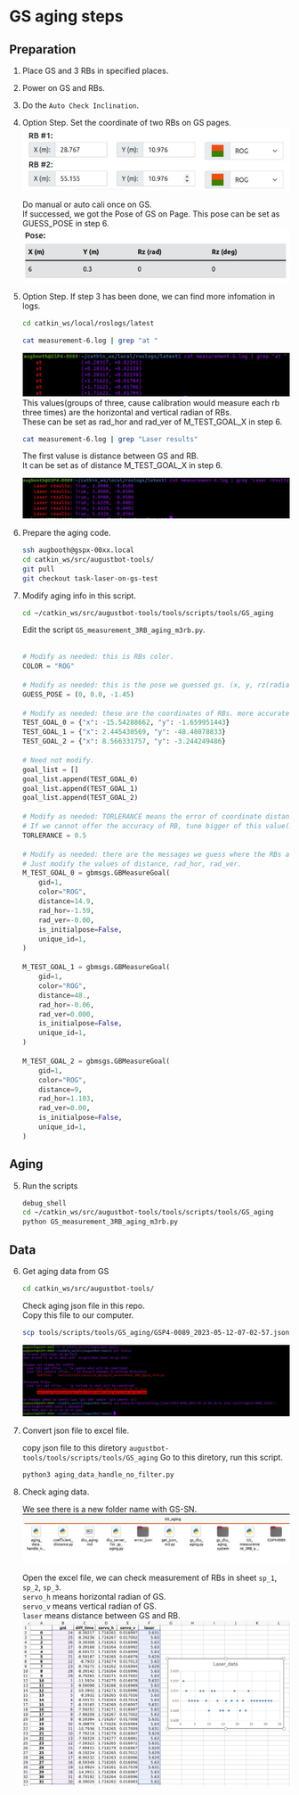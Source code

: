 # GS aging steps

## Preparation

1. Place GS and 3 RBs in specified places.

2. Power on GS and RBs.

3. Do the `Auto Check Inclination`.

4. Option Step. Set the coordinate of two RBs on GS pages.  
    ![coordinate_rbs](./img/rbs_coordinate.jpg)

    Do manual or auto cali once on GS.  
    If successed, we got the Pose of GS on Page. This pose can be set as GUESS_POSE in step 6.  
    ![GSpose](./img/gs_pose.jpg)

5. Option Step. If step 3 has been done, we can find more infomation in logs.

    ```bash
    cd catkin_ws/local/roslogs/latest
    ```

    ```bash
    cat measurement-6.log | grep "at "
    ```

    ![radian_horizontal_vertical](./img/rad_hor_ver.jpg)  
    This values(groups of three, cause calibration would measure each rb three times) are the horizontal and vertical radian of RBs.  
    These can be set as rad_hor and rad_ver of M_TEST_GOAL_X in step 6.

    ```bash
    cat measurement-6.log | grep "Laser results"
    ```

    The first valuse is distance between GS and RB.  
    It can be set as of distance M_TEST_GOAL_X in step 6.  

    ![laser_data](./img/laser.jpg)

6. Prepare the aging code.

    ```bash
    ssh augbooth@gspx-00xx.local
    cd catkin_ws/src/augustbot-tools/
    git pull
    git checkout task-laser-on-gs-test
    ```

4. Modify aging info in this script.

    ```bash
    cd ~/catkin_ws/src/augustbot-tools/tools/scripts/tools/GS_aging
    ```

    Edit the script `GS_measurement_3RB_aging_m3rb.py`.  

    ```python

    # Modify as needed: this is RBs color.
    COLOR = "ROG"

    # Modify as needed: this is the pose we guessed gs. (x, y, rz(radian))
    GUESS_POSE = (0, 0.0, -1.45)

    # Modify as needed: these are the coordinates of RBs. more accurate is better.
    TEST_GOAL_0 = {"x": -15.54288662, "y": -1.659951443} 
    TEST_GOAL_1 = {"x": 2.445430569, "y": -48.48078833} 
    TEST_GOAL_2 = {"x": 8.566331757, "y": -3.244249486} 

    # Need not modify.
    goal_list = []
    goal_list.append(TEST_GOAL_0)
    goal_list.append(TEST_GOAL_1)
    goal_list.append(TEST_GOAL_2)

    # Modify as needed: TORLERANCE means the error of coordinate distance of two RBs and measurement distance of two RBs
    # If we cannot offer the accuracy of RB, tune bigger of this value(m). otherwise the calibration of two RBs would failed.
    TORLERANCE = 0.5

    # Modify as needed: there are the messages we guess where the RBs are.
    # Just modify the values of distance, rad_hor, rad_ver.
    M_TEST_GOAL_0 = gbmsgs.GBMeasureGoal(
        gid=1,
        color="ROG",
        distance=14.9,
        rad_hor=-1.59,
        rad_ver=-0.00,
        is_initialpose=False,
        unique_id=1,
    )

    M_TEST_GOAL_1 = gbmsgs.GBMeasureGoal(
        gid=1,
        color="ROG",
        distance=48.,
        rad_hor=-0.06,
        rad_ver=0.000,
        is_initialpose=False,
        unique_id=1,
    )

    M_TEST_GOAL_2 = gbmsgs.GBMeasureGoal(
        gid=1,
        color="ROG",
        distance=9,
        rad_hor=1.103,
        rad_ver=0.00,
        is_initialpose=False,
        unique_id=1,
    )
    ```

## Aging

5. Run the scripts

    ```bash
    debug_shell
    cd ~/catkin_ws/src/augustbot-tools/tools/scripts/tools/GS_aging
    python GS_measurement_3RB_aging_m3rb.py
    ```

## Data

6. Get aging data from GS

    ```bash
    cd catkin_ws/src/augustbot-tools/
    ```

    Check aging json file in this repo.  
    Copy this file to our computer.

    ```bash
    scp tools/scripts/tools/GS_aging/GSP4-0089_2023-05-12-07-02-57.json sunjilin@t14-0002.local:~
    ```

    ![scp](./img/scp_json.jpg)

7. Convert json file to excel file.

    copy json file to this diretory `augustbot-tools/tools/scripts/tools/GS_aging`
    Go to this diretory, run this script.

    ```bash
    python3 aging_data_handle_no_filter.py
    ```

8. Check aging data.

    We see there is a new folder name with GS-SN.  
    ![folder](./img/aging_data.jpg)

    Open the excel file, we can check measurement of RBs in sheet `sp_1`, `sp_2`, `sp_3`.  
    `servo_h` means horizontal radian of GS.  
    `servo_v` means vertical radian of GS.  
    `laser` means distance between GS and RB.  
    ![chart](./img/Laser_data.jpg)
